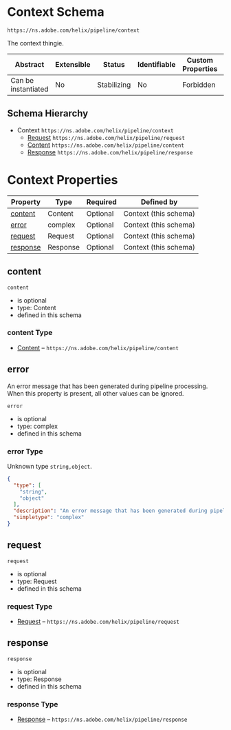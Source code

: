 
# Context Schema

```
https://ns.adobe.com/helix/pipeline/context
```

The context thingie.

| Abstract | Extensible | Status | Identifiable | Custom Properties | Additional Properties | Defined In |
|----------|------------|--------|--------------|-------------------|-----------------------|------------|
| Can be instantiated | No | Stabilizing | No | Forbidden | Forbidden | [context.schema.json](context.schema.json) |
## Schema Hierarchy

* Context `https://ns.adobe.com/helix/pipeline/context`
  * [Request](request.schema.md) `https://ns.adobe.com/helix/pipeline/request`
  * [Content](content.schema.md) `https://ns.adobe.com/helix/pipeline/content`
  * [Response](response.schema.md) `https://ns.adobe.com/helix/pipeline/response`


# Context Properties

| Property | Type | Required | Defined by |
|----------|------|----------|------------|
| [content](#content) | Content | Optional | Context (this schema) |
| [error](#error) | complex | Optional | Context (this schema) |
| [request](#request) | Request | Optional | Context (this schema) |
| [response](#response) | Response | Optional | Context (this schema) |

## content


`content`

* is optional
* type: Content
* defined in this schema

### content Type


* [Content](content.schema.md) – `https://ns.adobe.com/helix/pipeline/content`





## error

An error message that has been generated during pipeline processing.
When this property is present, all other values can be ignored.

`error`

* is optional
* type: complex
* defined in this schema

### error Type

Unknown type `string,object`.

```json
{
  "type": [
    "string",
    "object"
  ],
  "description": "An error message that has been generated during pipeline processing.\nWhen this property is present, all other values can be ignored.",
  "simpletype": "complex"
}
```





## request


`request`

* is optional
* type: Request
* defined in this schema

### request Type


* [Request](request.schema.md) – `https://ns.adobe.com/helix/pipeline/request`





## response


`response`

* is optional
* type: Response
* defined in this schema

### response Type


* [Response](response.schema.md) – `https://ns.adobe.com/helix/pipeline/response`





